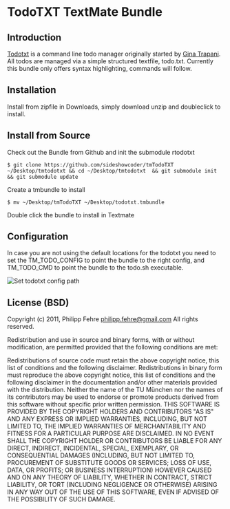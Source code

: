TodoTXT TextMate Bundle
=======================

Introduction
------------
[Todotxt](http://todotxt.com/) is a command line todo manager originally started by [Gina Trapani](http://ginatrapani.org/). All todos are managed via a simple structured textfile, todo.txt. Currently this bundle only offers syntax highlighting, commands will follow.

Installation
------------
Install from zipfile in Downloads, simply download unzip and doubleclick to install.

Install from Source
-------------------
Check out the Bundle from Github and init the submodule rtodotxt
```
$ git clone https://github.com/sideshowcoder/tmTodoTXT ~/Desktop/tmtodotxt && cd ~/Desktop/tmtodotxt  && git submodule init && git submodule update
```
Create a tmbundle to install

```
$ mv ~/Desktop/tmTodoTXT ~/Desktop/todotxt.tmbundle
```

Double click the bundle to install in Textmate

Configuration
-------------
In case you are not using the default locations for the todotxt you need to set the TM\_TODO\_CONFIG to point the bundle to the right config, and TM\_TODO\_CMD to point the bundle to the todo.sh executable.

![Set todotxt config path](https://s3.amazonaws.com/sideshowcoder/tmtodotxt_env_vars.png)


License (BSD)
-------------
Copyright (c) 2011, Philipp Fehre <philipp.fehre@gmail.com>
All rights reserved.

Redistribution and use in source and binary forms, with or without modification, are permitted provided that the following conditions are met:

Redistributions of source code must retain the above copyright notice, this list of conditions and the following disclaimer.
Redistributions in binary form must reproduce the above copyright notice, this list of conditions and the following disclaimer in the documentation and/or other materials provided with the distribution.
Neither the name of the TU München nor the names of its contributors may be used to endorse or promote products derived from this software without specific prior written permission.
THIS SOFTWARE IS PROVIDED BY THE COPYRIGHT HOLDERS AND CONTRIBUTORS "AS IS" AND ANY EXPRESS OR IMPLIED WARRANTIES, INCLUDING, BUT NOT LIMITED TO, THE IMPLIED WARRANTIES OF MERCHANTABILITY AND FITNESS FOR A PARTICULAR PURPOSE ARE DISCLAIMED. IN NO EVENT SHALL THE COPYRIGHT HOLDER OR CONTRIBUTORS BE LIABLE FOR ANY DIRECT, INDIRECT, INCIDENTAL, SPECIAL, EXEMPLARY, OR CONSEQUENTIAL DAMAGES (INCLUDING, BUT NOT LIMITED TO, PROCUREMENT OF SUBSTITUTE GOODS OR SERVICES; LOSS OF USE, DATA, OR PROFITS; OR BUSINESS INTERRUPTION) HOWEVER CAUSED AND ON ANY THEORY OF LIABILITY, WHETHER IN CONTRACT, STRICT LIABILITY, OR TORT (INCLUDING NEGLIGENCE OR OTHERWISE) ARISING IN ANY WAY OUT OF THE USE OF THIS SOFTWARE, EVEN IF ADVISED OF THE POSSIBILITY OF SUCH DAMAGE.
